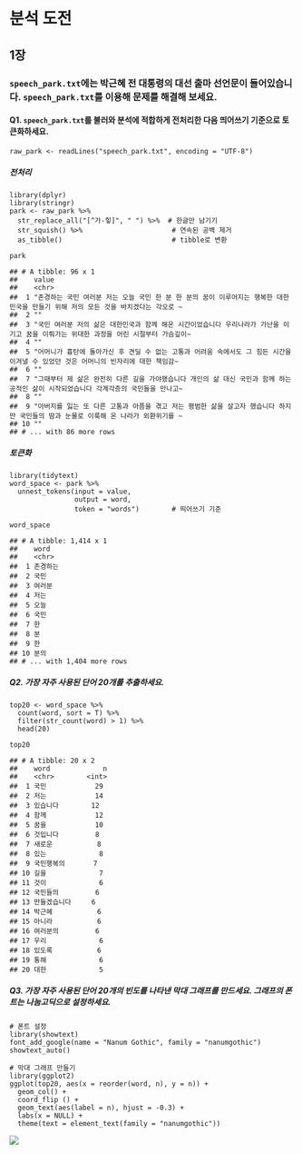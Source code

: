 분석 도전
================

1장
---

### `speech_park.txt`에는 박근혜 전 대통령의 대선 출마 선언문이 들어있습니다. `speech_park.txt`를 이용해 문제를 해결해 보세요.

#### Q1. `speech_park.txt`를 불러와 분석에 적합하게 전처리한 다음 띄어쓰기 기준으로 토큰화하세요.

    raw_park <- readLines("speech_park.txt", encoding = "UTF-8")

##### 전처리

    library(dplyr)
    library(stringr)
    park <- raw_park %>%
      str_replace_all("[^가-힣]", " ") %>%  # 한글만 남기기
      str_squish() %>%                      # 연속된 공백 제거
      as_tibble()                           # tibble로 변환

    park

    ## # A tibble: 96 x 1
    ##    value                                                                        
    ##    <chr>                                                                        
    ##  1 "존경하는 국민 여러분 저는 오늘 국민 한 분 한 분의 꿈이 이루어지는 행복한 대한민국을 만들기 위해 저의 모든 것을 바치겠다는 각오로 ~
    ##  2 ""                                                                           
    ##  3 "국민 여러분 저의 삶은 대한민국과 함께 해온 시간이었습니다 우리나라가 가난을 이기고 꿈을 이뤄가는 위대한 과정을 어린 시절부터 가슴깊이~
    ##  4 ""                                                                           
    ##  5 "어머니가 흉탄에 돌아가신 후 견딜 수 없는 고통과 어려움 속에서도 그 힘든 시간을 이겨낼 수 있었던 것은 어머니의 빈자리에 대한 책임감~
    ##  6 ""                                                                           
    ##  7 "그때부터 제 삶은 완전히 다른 길을 가야했습니다 개인의 삶 대신 국민과 함께 하는 공적인 삶이 시작되었습니다 각계각층의 국민들을 만나고~
    ##  8 ""                                                                           
    ##  9 "아버지를 잃는 또 다른 고통과 아픔을 겪고 저는 평범한 삶을 살고자 했습니다 하지만 국민들의 땀과 눈물로 이룩해 온 나라가 외환위기를 ~
    ## 10 ""                                                                           
    ## # ... with 86 more rows

##### 토큰화

    library(tidytext)
    word_space <- park %>%
      unnest_tokens(input = value,
                    output = word,
                    token = "words")        # 띄어쓰기 기준

    word_space

    ## # A tibble: 1,414 x 1
    ##    word    
    ##    <chr>   
    ##  1 존경하는
    ##  2 국민    
    ##  3 여러분  
    ##  4 저는    
    ##  5 오늘    
    ##  6 국민    
    ##  7 한      
    ##  8 분      
    ##  9 한      
    ## 10 분의    
    ## # ... with 1,404 more rows

##### Q2. 가장 자주 사용된 단어 20개를 추출하세요.

    top20 <- word_space %>%
      count(word, sort = T) %>%
      filter(str_count(word) > 1) %>%
      head(20)

    top20

    ## # A tibble: 20 x 2
    ##    word             n
    ##    <chr>        <int>
    ##  1 국민            29
    ##  2 저는            14
    ##  3 있습니다        12
    ##  4 함께            12
    ##  5 꿈을            10
    ##  6 것입니다         8
    ##  7 새로운           8
    ##  8 있는             8
    ##  9 국민행복의       7
    ## 10 길을             7
    ## 11 것이             6
    ## 12 국민들의         6
    ## 13 만들겠습니다     6
    ## 14 박근혜           6
    ## 15 아니라           6
    ## 16 여러분의         6
    ## 17 우리             6
    ## 18 있도록           6
    ## 19 통해             6
    ## 20 대한             5

##### Q3. 가장 자주 사용된 단어 20개의 빈도를 나타낸 막대 그래프를 만드세요. 그래프의 폰트는 나눔고딕으로 설정하세요.

    # 폰트 설정
    library(showtext)
    font_add_google(name = "Nanum Gothic", family = "nanumgothic")
    showtext_auto()

    # 막대 그래프 만들기
    library(ggplot2)
    ggplot(top20, aes(x = reorder(word, n), y = n)) +
      geom_col() +
      coord_flip () +
      geom_text(aes(label = n), hjust = -0.3) +
      labs(x = NULL) +
      theme(text = element_text(family = "nanumgothic"))

![](Quiz_files/figure-gfm/unnamed-chunk-7-1.png)<!-- -->

<!-- # 2장 -->
<!-- #### 박근혜 전 대통령의 대선 출마 선언문이 들어있는 `speech_park.txt`를 이용해 문제를 해결해 보세요. -->
<!-- ##### Q1. `speech_park.txt`를 불러와 분석에 적합하게 전처리한 다음 연설문에서 명사를 추출하세요. -->
<!-- ```{r eval=F} -->
<!-- raw_park <- readLines("speech_park.txt", encoding = "UTF-8") -->
<!-- ``` -->
<!-- ```{r echo=F} -->
<!-- raw_park <- readLines(here("files/speech_park.txt"), encoding = "UTF-8") -->
<!-- ``` -->
<!-- ```{r} -->
<!-- # 전처리 -->
<!-- library(dplyr) -->
<!-- library(stringr) -->
<!-- park <- raw_park %>% -->
<!--   str_replace_all("[^가-힣]", " ") %>%  # 한글만 남기기 -->
<!--   str_squish() %>%                      # 연속된 공백 제거 -->
<!--   as_tibble()                           # tibble로 변환 -->
<!-- park -->
<!-- # 명사 기준 토큰화 -->
<!-- library(tidytext) -->
<!-- library(KoNLP) -->
<!-- word_noun <- park %>% -->
<!--   unnest_tokens(input = value, -->
<!--                 output = word, -->
<!--                 token = extractNoun) -->
<!-- word_noun -->
<!-- ``` -->
<!-- ##### Q2. 가장 자주 사용된 단어 20개를 추출하세요. -->
<!-- ```{r} -->
<!-- top20 <- word_noun %>% -->
<!--   count(word, sort = T) %>% -->
<!--   filter(str_count(word) > 1) %>% -->
<!--   head(20) -->
<!-- top20 -->
<!-- ``` -->
<!-- ##### Q3. 가장 자주 사용된 단어 20개의 빈도를 나타낸 막대 그래프를 만드세요. -->
<!-- ```{r} -->
<!-- library(ggplot2) -->
<!-- ggplot(top20, aes(x = reorder(word, n), y = n)) + -->
<!--   geom_col() + -->
<!--   coord_flip () + -->
<!--   geom_text(aes(label = n), hjust = -0.3) + -->
<!--   labs(x = NULL) -->
<!-- ``` -->
<!-- ##### Q4. 전처리하지 않은 연설문에서 연속된 공백을 제거하고 tibble 구조로 변환한 다음 문장 기준으로 토큰화하세요. -->
<!-- ```{r} -->
<!-- sentences_park <- raw_park %>% -->
<!--   str_squish() %>%                    # 연속된 공백 제거 -->
<!--   as_tibble() %>%                     # tibble로 변환 -->
<!--   unnest_tokens(input = value, -->
<!--                 output = sentence, -->
<!--                 token = "sentences") -->
<!-- sentences_park -->
<!-- ``` -->
<!-- ##### Q5. 연설문에서 `"경제"`가 사용된 문장을 출력하세요. -->
<!-- ```{r} -->
<!-- sentences_park %>% -->
<!--   filter(str_detect(sentence, "경제")) -->
<!-- ``` -->
<!-- # 3장 -->
<!-- 역대 대통령의 대선 출마 선언문을 담은 `speeches_presidents.csv`를 이용해 문제를 해결해 보세요. -->
<!-- Q1.1 다음 코드를 실행해 `speeches_presidents.csv`를 불러온 다음 이명박 전 대통령과 노무현 전 대통령의 연설문을 추출하고 분석에 적합하게 전처리하세요. -->
<!-- ```{r eval=F, echo=T} -->
<!-- install.packages("readr") -->
<!-- library(readr) -->
<!-- raw_speeches <- read_csv("speeches_presidents.csv") -->
<!-- ``` -->
<!-- ```{r echo=F} -->
<!-- library(readr) -->
<!-- raw_speeches <- read_csv(here("files/speeches_presidents.csv")) -->
<!-- ``` -->
<!-- - [꿀팁] `read_csv()`는 데이터를 다루기 편한 tibble 구조로 만들어 주고 데이터를 불러오는 속도도 `read.csv()`보다 빠릅니다. -->
<!-- ```{r} -->
<!-- library(dplyr) -->
<!-- library(stringr) -->
<!-- speeches <- raw_speeches %>% -->
<!--   filter(president %in% c("이명박", "노무현")) %>% -->
<!--   mutate(value = str_replace_all(value, "[^가-힣]", " "), -->
<!--          value = str_squish(value)) -->
<!-- speeches -->
<!-- ``` -->
<!-- Q1.2 연설문에서 명사를 추출한 다음 연설문별 단어 빈도를 구하세요. -->
<!-- ```{r} -->
<!-- # 명사 추출 -->
<!-- library(tidytext) -->
<!-- library(KoNLP) -->
<!-- speeches <- speeches %>% -->
<!--   unnest_tokens(input = value, -->
<!--                 output = word, -->
<!--                 token = extractNoun) -->
<!-- speeches -->
<!-- # 연설문별 단어 빈도 구하기 -->
<!-- frequency <- speeches %>% -->
<!--   count(president, word) %>% -->
<!--   filter(str_count(word) > 1) -->
<!-- frequency -->
<!-- ``` -->
<!-- Q1.3 로그 오즈비를 이용해 두 연설문에서 상대적으로 중요한 단어를 10개씩 추출하세요. -->
<!-- ```{r} -->
<!-- # long form을 wide form으로 변환 -->
<!-- library(tidyr) -->
<!-- frequency_wide <- frequency %>% -->
<!--   pivot_wider(names_from = president,     # 변수명으로 만들 값 -->
<!--               values_from = n,            # 변수에 채워 넣을 값 -->
<!--               values_fill = list(n = 0))  # 결측치 0으로 변환 -->
<!-- frequency_wide -->
<!-- # 로그 오즈비 구하기 -->
<!-- frequency_wide <- frequency_wide %>% -->
<!--   mutate(log_odds_ratio = log(((이명박 + 1) / (sum(이명박 + 1))) / -->
<!--                               ((노무현 + 1) / (sum(노무현 + 1))))) -->
<!-- frequency_wide -->
<!-- # 상대적으로 중요한 단어 추출 -->
<!-- top10 <- frequency_wide %>% -->
<!--   group_by(president = ifelse(log_odds_ratio > 0, "lee", "roh")) %>% -->
<!--   slice_max(abs(log_odds_ratio), n = 10, with_ties = F) -->
<!-- top10 -->
<!-- ``` -->
<!-- Q1.4 두 연설문에서 상대적으로 중요한 단어를 나타낸 막대 그래프를 만드세요. -->
<!-- ```{r} -->
<!-- library(ggplot2) -->
<!-- ggplot(top10, aes(x = reorder(word, log_odds_ratio), -->
<!--                   y = log_odds_ratio, -->
<!--                   fill = president)) + -->
<!--   geom_col() + -->
<!--   coord_flip () + -->
<!--   labs(x = NULL) -->
<!-- ``` -->
<!-- <br> -->
<!-- <br> -->
<!-- 역대 대통령의 취임사를 담은 `inaugural_address.csv`를 이용해 문제를 해결해 보세요. -->
<!-- Q2.1 다음 코드를 실행해 `inaugural_address.csv`를 불러와 분석에 적합하게 전처리한 다음 연설문에서 명사를 추출하세요. -->
<!-- ```{r echo=T} -->
<!-- raw_speeches <- read_csv("inaugural_address.csv") -->
<!-- ``` -->
<!-- ```{r echo=F} -->
<!-- library(readr) -->
<!-- raw_speeches <- read_csv(here("files/inaugural_address.csv")) -->
<!-- ``` -->
<!-- ```{r} -->
<!-- # 기본적인 전처리 -->
<!-- library(dplyr) -->
<!-- library(stringr) -->
<!-- speeches <- raw_speeches %>% -->
<!--   mutate(value = str_replace_all(value, "[^가-힣]", " "), -->
<!--          value = str_squish(value)) -->
<!-- speeches -->
<!-- # 명사 기준 토큰화 -->
<!-- library(tidytext) -->
<!-- library(KoNLP) -->
<!-- speeches <- speeches %>% -->
<!--   unnest_tokens(input = value, -->
<!--                 output = word, -->
<!--                 token = extractNoun) -->
<!-- speeches -->
<!-- ``` -->
<!-- - [꿀팁] 문재인 대통령의 취임사 출처: bit.ly/easytext_34 -->
<!-- - [꿀팁] 이명박, 박근혜, 노무현 전 대통령의 취임사 출처: bit.ly/easytext_35 -->
<!-- Q2.2 TF-IDF를 이용해 각 연설문에서 상대적으로 중요한 단어를 10개씩 추출하세요. -->
<!-- ```{r} -->
<!-- # 단어 빈도 구하기 -->
<!-- frequecy <- speeches %>% -->
<!--   count(president, word) %>% -->
<!--   filter(str_count(word) > 1) -->
<!-- frequecy -->
<!-- # TF-IDF 구하기 -->
<!-- frequecy <- frequecy %>% -->
<!--   bind_tf_idf(term = word,           # 단어 -->
<!--               document = president,  # 텍스트 구분 변수 -->
<!--               n = n) %>%             # 단어 빈도 -->
<!--   arrange(-tf_idf) -->
<!-- frequecy -->
<!-- # 상대적으로 중요한 단어 추출 -->
<!-- top10 <- frequecy %>% -->
<!--   group_by(president) %>% -->
<!--   slice_max(tf_idf, n = 10, with_ties = F) -->
<!-- top10 -->
<!-- ``` -->
<!-- Q2.3 각 연설문에서 상대적으로 중요한 단어를 나타낸 막대 그래프를 만드세요. -->
<!-- ```{r} -->
<!-- library(ggplot2) -->
<!-- ggplot(top10, aes(x = reorder_within(word, tf_idf, president), -->
<!--                   y = tf_idf, -->
<!--                   fill = president)) + -->
<!--   geom_col(show.legend = F) + -->
<!--   coord_flip () + -->
<!--   facet_wrap(~ president, scales = "free", ncol = 2) + -->
<!--   scale_x_reordered() + -->
<!--   labs(x = NULL) -->
<!-- ``` -->
<!-- # 4장 -->
<!-- `"news_comment_BTS.csv"`에는 2020년 9월 21일 방탄소년단이 '빌보드 핫 100 차트' 1위에 오른 소식을 다룬 기사에 달린 댓글이 들어있습니다. `"news_comment_BTS.csv"`를 이용해 문제를 해결해 보세요. -->
<!-- Q1. `"news_comment_BTS.csv"`를 불러온 다음 행 번호를 나타낸 변수를 추가하고 분석에 적합하게 전처리하세요. -->
<!-- ```{r eval=F} -->
<!-- # 기사 댓글 불러오기 -->
<!-- library(readr) -->
<!-- library(dplyr) -->
<!-- raw_news_comment <- read_csv("news_comment_BTS.csv") -->
<!-- glimpse(raw_news_comment) -->
<!-- ``` -->
<!-- ```{r echo=F} -->
<!-- library(readr) -->
<!-- library(dplyr) -->
<!-- raw_news_comment <- read_csv(here::here("files/news_comment_BTS.csv")) -->
<!-- glimpse(raw_news_comment) -->
<!-- ``` -->
<!-- ```{r} -->
<!-- # 전처리 -->
<!-- library(stringr) -->
<!-- library(textclean) -->
<!-- news_comment <- raw_news_comment %>% -->
<!--   mutate(id = row_number(), -->
<!--          reply = str_squish(replace_html(reply))) -->
<!-- news_comment %>% -->
<!--   select(id, reply) -->
<!-- ``` -->
<!-- Q2. 댓글을 띄어쓰기 기준으로 토큰화하고 감정 사전을 이용해 댓글의 감정 점수를 구하세요. -->
<!-- ```{r} -->
<!-- # 토큰화 -->
<!-- library(tidytext) -->
<!-- library(KoNLP) -->
<!-- word_comment <- news_comment %>% -->
<!--   unnest_tokens(input = reply, -->
<!--                 output = word, -->
<!--                 token = "words",  # 띄어쓰기 기준 -->
<!--                 drop = F)         # 원문 유지 -->
<!-- word_comment %>% -->
<!--   select(word) -->
<!-- ``` -->
<!-- ```{r eval=F} -->
<!-- # 감정 사전 불러오기 -->
<!-- dic <- read_csv("knu_sentiment_lexicon.csv") -->
<!-- ``` -->
<!-- ```{r echo=F} -->
<!-- # 감정 사전 불러오기 -->
<!-- dic <- read_csv(here("files/knu_sentiment_lexicon.csv")) -->
<!-- ``` -->
<!-- ```{r} -->
<!-- # 단어에 감정 점수 부여 -->
<!-- word_comment <- word_comment %>% -->
<!--   left_join(dic, by = "word") %>% -->
<!--   mutate(polarity = ifelse(is.na(polarity), 0, polarity)) -->
<!-- word_comment %>% -->
<!--   select(word, polarity) %>% -->
<!--   arrange(-polarity) -->
<!-- # 댓글별로 단어의 감정 점수 합산 -->
<!-- score_comment <- word_comment %>% -->
<!--   group_by(id, reply) %>% -->
<!--   summarise(score = sum(polarity)) %>% -->
<!--   ungroup() -->
<!-- score_comment %>% -->
<!--   select(score, reply) %>% -->
<!--   arrange(-score) -->
<!-- ``` -->
<!-- Q3. 감정 범주별 댓글 빈도를 나타낸 막대 그래프를 만드세요. -->
<!-- ```{r} -->
<!-- # 감정 범주 변수 생성 -->
<!-- score_comment <- score_comment %>% -->
<!--   mutate(sentiment = ifelse(score >=  1, "pos", -->
<!--                      ifelse(score <= -1, "neg", "neu"))) -->
<!-- score_comment %>% -->
<!--   select(sentiment, reply) -->
<!-- # 감정 범주 빈도 구하기 -->
<!-- frequency_score <- score_comment %>% -->
<!--   count(sentiment) -->
<!-- frequency_score -->
<!-- # 막대 그래프 만들기 -->
<!-- library(ggplot2) -->
<!-- ggplot(frequency_score, aes(x = sentiment, y = n, fill = sentiment)) + -->
<!--   geom_col() + -->
<!--   geom_text(aes(label = n), vjust = -0.3) -->
<!-- ``` -->
<!-- Q4. 댓글을 띄어쓰기 기준으로 토큰화한 다음 감정 범주별 단어 빈도를 구하세요. -->
<!-- ```{r} -->
<!-- # 토큰화 -->
<!-- comment <- score_comment %>% -->
<!--   unnest_tokens(input = reply, -->
<!--                 output = word, -->
<!--                 token = "words", -->
<!--                 drop = F) -->
<!-- # 감정 범주별 단어 빈도 구하기 -->
<!-- frequency_word <- comment %>% -->
<!--   count(sentiment, word, sort = T) -->
<!-- frequency_word -->
<!-- ``` -->
<!-- Q5. 로그 오즈비를 이용해 긍정 댓글과 부정 댓글에 상대적으로 자주 사용된 단어를 10개씩 추출하세요. -->
<!-- ```{r} -->
<!-- # long form을 wide form으로 변환 -->
<!-- library(tidyr) -->
<!-- comment_wide <- frequency_word %>% -->
<!--   filter(sentiment != "neu") %>% -->
<!--   pivot_wider(names_from = sentiment, -->
<!--               values_from = n, -->
<!--               values_fill = list(n = 0)) -->
<!-- comment_wide -->
<!-- # 로그 오즈비 구하기 -->
<!-- comment_wide <- comment_wide %>% -->
<!--   mutate(log_odds_ratio = log(((pos + 1) / (sum(pos + 1))) / -->
<!--                               ((neg + 1) / (sum(neg + 1))))) -->
<!-- comment_wide -->
<!-- # 긍정, 부정 댓글에 상대적으로 자주 사용된 단어 추출 -->
<!-- top10 <- comment_wide %>% -->
<!--   group_by(sentiment = ifelse(log_odds_ratio > 0, "pos", "neg")) %>% -->
<!--   slice_max(abs(log_odds_ratio), n = 10) -->
<!-- top10 -->
<!-- ``` -->
<!-- Q6. 긍정 댓글과 부정 댓글에 상대적으로 자주 사용된 단어를 나타낸 막대 그래프를 만드세요. -->
<!-- ```{r} -->
<!-- ggplot(top10, aes(x = reorder(word, log_odds_ratio), -->
<!--                       y = log_odds_ratio, -->
<!--                       fill = sentiment)) + -->
<!--   geom_col() + -->
<!--   coord_flip() + -->
<!--   labs(x = NULL) -->
<!-- ``` -->
<!-- Q7. 'Q3'에서 만든 데이터를 이용해 '긍정 댓글에 가장 자주 사용된 단어'를 언급한 댓글을 감정 점수가 높은 순으로 출력하세요. -->
<!-- ```{r} -->
<!-- score_comment %>% -->
<!--   filter(str_detect(reply, "자랑스럽다")) %>% -->
<!--   select(reply) %>% -->
<!--   arrange(-score) -->
<!-- ``` -->
<!-- Q8. 'Q3'에서 만든 데이터를 이용해 '부정 댓글에 가장 자주 사용된 단어'를 언급한 댓글을 감정 점수가 낮은 순으로 출력하세요. -->
<!-- ```{r} -->
<!-- score_comment %>% -->
<!--   filter(str_detect(reply, "국내")) %>% -->
<!--   select(reply) %>% -->
<!--   arrange(score) -->
<!-- ``` -->
<!-- # 5장 -->
<!-- `"news_comment_BTS.csv"`에는 2020년 9월 21일 방탄소년단이 '빌보드 핫 100 차트' 1위에 오른 소식을 다룬 기사에 달린 댓글이 들어있습니다. `"news_comment_BTS.csv"`를 이용해 문제를 해결해 보세요. -->
<!-- Q1. `"news_comment_BTS.csv"`를 불러온 다음 행 번호를 나타낸 변수를 추가하고 분석에 적합하게 전처리하세요. -->
<!-- ```{r eval=F} -->
<!-- # 기사 댓글 불러오기 -->
<!-- library(readr) -->
<!-- library(dplyr) -->
<!-- raw_news_comment <- read_csv("news_comment_BTS.csv") -->
<!-- glimpse(raw_news_comment) -->
<!-- ``` -->
<!-- ```{r echo=F} -->
<!-- library(readr) -->
<!-- library(dplyr) -->
<!-- raw_news_comment <- read_csv(here::here("files/news_comment_BTS")) -->
<!-- glimpse(raw_news_comment) -->
<!-- ``` -->
<!-- ```{r} -->
<!-- # 전처리 -->
<!-- library(stringr) -->
<!-- library(textclean) -->
<!-- news_comment <- raw_news_comment %>%  -->
<!--   select(reply) %>%  -->
<!--   mutate(id = row_number(), -->
<!--          reply = str_replace_all(reply, "[^가-힣]", " "),  -->
<!--          reply = str_squish(reply)) -->
<!-- news_comment %>% -->
<!--   select(id, reply) -->
<!-- ``` -->
<!-- Q2. 댓글에서 명사, 동사, 형용사를 추출하고 ‘/로 시작하는 모든 문자’를 ‘다’로 바꾸세요. -->
<!-- ```{r eval=F} -->
<!-- # 품사 기준 토큰화 -->
<!-- library(tidytext)  -->
<!-- library(KoNLP)  -->
<!-- comment_pos <- news_comment %>%  -->
<!--   unnest_tokens(input = reply,  -->
<!--                 output = word,  -->
<!--                 token = SimplePos22,  -->
<!--                 drop = F) -->
<!-- ``` -->
<!-- ```{r echo=F} -->
<!-- # saveRDS(comment_pos, here::here("files_etc/comment_BTS_pos.rds"), compress = F) -->
<!-- library(tidytext)  -->
<!-- library(KoNLP) -->
<!-- comment_pos <- readRDS(here::here("files_etc/comment_BTS_pos.rds")) -->
<!-- ``` -->
<!-- ```{r} -->
<!-- # 한 행이 한 품사를 구성하도록 분리 -->
<!-- library(tidyr) -->
<!-- comment_pos <- comment_pos %>%  -->
<!--   separate_rows(word, sep = "[+]")  -->
<!-- comment_pos %>%   -->
<!--   select(word, reply) -->
<!-- # 명사, 동사, 형용사 추출 -->
<!-- comment <- comment_pos %>% -->
<!--   separate_rows(word, sep = "[+]") %>% -->
<!--   filter(str_detect(word, "/n|/pv|/pa")) %>% -->
<!--   mutate(word = ifelse(str_detect(word, "/pv|/pa"), -->
<!--                        str_replace(word, "/.*$", "다"), -->
<!--                        str_remove(word, "/.*$"))) %>% -->
<!--   filter(str_count(word) >= 2) %>% -->
<!--   arrange(id) -->
<!-- comment %>%  -->
<!--   select(word, reply) -->
<!-- ``` -->
<!-- Q3. 다음 코드를 이용해 유의어를 통일한 다음 한 댓글이 하나의 행이 되도록 단어를 결합하세요. -->
<!-- ```{r echo=T} -->
<!-- # 유의어 통일하기 -->
<!-- comment <- comment %>%   -->
<!--   mutate(word = case_when(str_detect(word, "축하") ~ "축하",  -->
<!--                           str_detect(word, "방탄") ~ "자랑", -->
<!--                           str_detect(word, "대단") ~ "대단", -->
<!--                           str_detect(word, "자랑") ~ "자랑", -->
<!--                           T ~ word)) -->
<!-- ``` -->
<!-- <br>  -->
<!-- ```{r} -->
<!-- # 단어를 댓글별 한 행으로 결합 -->
<!-- line_comment <- comment %>% -->
<!--   group_by(id) %>% -->
<!--   summarise(sentence = paste(word, collapse = " ")) -->
<!-- line_comment -->
<!-- ``` -->
<!-- Q4. 댓글을 바이그램으로 토큰화한 다음 바이그램 단어쌍을 분리하세요.  -->
<!-- ```{r} -->
<!-- # 바이그램 토큰화 -->
<!-- bigram_comment <- line_comment %>% -->
<!--   unnest_tokens(input = sentence, -->
<!--                 output = bigram, -->
<!--                 token = "ngrams", -->
<!--                 n = 2) -->
<!-- bigram_comment -->
<!-- # 바이그램 단어쌍 분리 -->
<!-- bigram_seprated <- bigram_comment %>% -->
<!--   separate(bigram, c("word1", "word2"), sep = " ") -->
<!-- bigram_seprated -->
<!-- ``` -->
<!-- Q5. 단어쌍 빈도를 구한 다음 네트워크 그래프 데이터를 만드세요.  -->
<!-- - 난수를 고정한 다음 네트워크 그래프 데이터를 만드세요. -->
<!-- - 빈도가 3 이상인 단어쌍만 사용하세요. -->
<!-- - 연결 중심성과 커뮤니티를 나타낸 변수를 추가하세요. -->
<!-- ```{r} -->
<!-- # 단어쌍 빈도 구하기 -->
<!-- pair_bigram <- bigram_seprated %>% -->
<!--   count(word1, word2, sort = T) %>% -->
<!--   na.omit() -->
<!-- pair_bigram -->
<!-- # 네트워크 그래프 데이터 만들기 -->
<!-- library(tidygraph) -->
<!-- set.seed(1234) -->
<!-- graph_bigram <- pair_bigram %>% -->
<!--   filter(n >= 3) %>% -->
<!--   as_tbl_graph(directed = F) %>% -->
<!--   mutate(centrality = centrality_degree(), -->
<!--          group = as.factor(group_infomap())) -->
<!-- graph_bigram -->
<!-- ``` -->
<!-- Q6. 바이그램을 이용해 네트워크 그래프를 만드세요. -->
<!-- - 난수를 고정한 다음 네트워크 그래프를 만드세요. -->
<!-- - 레이아웃을 `"fr"`로 설정하세요. -->
<!-- - 연결 중심성에 따라 노드 크기를 정하고, 커뮤니티별로 노드 색깔이 다르게 설정하세요. -->
<!-- - 노드의 범례를 삭제하세요. -->
<!-- - 텍스트가 노드 밖에 표시되게 설정하고, 텍스트의 크기를 5로 설정하세요. -->
<!-- ```{r} -->
<!-- library(ggraph) -->
<!-- set.seed(1234) -->
<!-- ggraph(graph_bigram, layout = "fr") +  -->
<!--   geom_edge_link() + -->
<!--   geom_node_point(aes(size = centrality, -->
<!--                       color = group), -->
<!--                   show.legend = F) + -->
<!--   geom_node_text(aes(label = name), -->
<!--                  repel = T, -->
<!--                  size = 5) + -->
<!--   theme_graph() -->
<!-- ``` -->
<!-- ```{r} -->
<!-- # 그래프 꾸미기 -->
<!-- set.seed(1234) -->
<!-- ggraph(graph_bigram, layout = "fr") +         # 레이아웃 -->
<!--   geom_edge_link(color = "gray50",            # 엣지 색깔 -->
<!--                  alpha = 0.5) +               # 엣지 명암 -->
<!--   geom_node_point(aes(size = centrality,      # 노드 크기 -->
<!--                       color = group),         # 노드 색깔 -->
<!--                   show.legend = F) +          # 범례 삭제 -->
<!--   scale_size(range = c(4, 8)) +               # 노드 크기 범위 -->
<!--   geom_node_text(aes(label = name),           # 텍스트 표시 -->
<!--                  repel = T,                   # 노드밖 표시 -->
<!--                  size = 5) +                  # 텍스트 크기 -->
<!--   theme_graph()                               # 배경 삭제 -->
<!-- ``` -->
<!-- # 6장 -->
<!-- `speeches_roh.csv`에는 노무현 전 대통령의 연설문 780개가 들어있습니다. `speeches_roh.csv`를 이용해 문제를 해결해 보세요. -->
<!-- Q1. `speeches_roh.csv`를 불러온 다음 연설문이 들어있는 `content`를 문장 기준으로 토큰화하세요. -->
<!-- ```{r eval=F} -->
<!-- # 연설문 불러오기 -->
<!-- library(readr) -->
<!-- speeches_raw <- read_csv("speeches_roh.csv") -->
<!-- ``` -->
<!-- ```{r echo=F} -->
<!-- library(readr) -->
<!-- speeches_raw <- read_csv(here::here("files/speeches_roh.csv")) -->
<!-- ``` -->
<!-- ```{r} -->
<!-- # 문장 기준 토큰화 -->
<!-- library(dplyr) -->
<!-- library(tidytext) -->
<!-- speeches <- speeches_raw %>% -->
<!--   unnest_tokens(input = content, -->
<!--                 output = sentence, -->
<!--                 token = "sentences", -->
<!--                 drop = F) -->
<!-- ``` -->
<!-- - [꿀팁] `KoNLP` 패키지의 함수는 토큰화할 텍스트가 너무 길면 오류가 발생합니다. 텍스트를 문장 기준으로 토큰화하고 나서 다시 명사 기준으로 토큰화하면 이런 문제를 피할 수 있습니다. -->
<!-- - [꿀팁] 노무현 전 대통령의 연설문 출처: bit.ly/easytext_35 -->
<!-- Q2. 문장을 분석에 적합하게 전처리한 다음 명사를 추출하세요. -->
<!-- - [꿀팁] 컴퓨터 성능에 따라 명사를 추출하는 데 시간이 오래 걸릴 수 있습니다. -->
<!-- ```{r} -->
<!-- # 전처리 -->
<!-- library(stringr) -->
<!-- speeches <- speeches %>% -->
<!--   mutate(sentence = str_replace_all(sentence, "[^가-힣]", " "), -->
<!--          sentence = str_squish(sentence)) -->
<!-- ``` -->
<!-- ```{r eval=FALSE} -->
<!-- # 명사 추출 -->
<!-- library(tidytext) -->
<!-- library(KoNLP) -->
<!-- library(stringr) -->
<!-- nouns_speeches <- speeches %>% -->
<!--   unnest_tokens(input = sentence, -->
<!--                 output = word, -->
<!--                 token = extractNoun, -->
<!--                 drop = F) %>% -->
<!--   filter(str_count(word) > 1) -->
<!-- ``` -->
<!-- ```{r echo=F} -->
<!-- library(tidytext) -->
<!-- library(KoNLP) -->
<!-- library(stringr) -->
<!-- # saveRDS(nouns_speeches, here::here("files_etc/nouns_speeches_roh.rds"), compress = F) -->
<!-- nouns_speeches <- readRDS(here::here("files_etc/nouns_speeches_roh.rds")) -->
<!-- ``` -->
<!-- Q3. 연설문 내 중복 단어를 제거하고 빈도가 100회 이하인 단어를 추출하세요. -->
<!-- ```{r} -->
<!-- # 연설문 내 중복 단어 제거 -->
<!-- nouns_speeches <- nouns_speeches %>% -->
<!--   group_by(id) %>% -->
<!--   distinct(word, .keep_all = T) %>% -->
<!--   ungroup() -->
<!-- # 단어 빈도 100회 이하 단어 추출 -->
<!-- nouns_speeches <- nouns_speeches %>% -->
<!--   add_count(word) %>% -->
<!--   filter(n <= 100) %>% -->
<!--   select(-n) -->
<!-- ``` -->
<!-- Q4. 추출한 단어에서 다음의 불용어를 제거하세요. -->
<!-- ```{r include=F} -->
<!-- knitr::opts_chunk$set(echo = T, eval = T, warning = F, message = F) -->
<!-- library(here) -->
<!-- ``` -->
<!-- ```{r eval=T, echo=T} -->
<!-- stopword <- c("들이", "하다", "하게", "하면", "해서", "이번", "하네", -->
<!--               "해요", "이것", "니들", "하기", "하지", "한거", "해주", -->
<!--               "그것", "어디", "여기", "까지", "이거", "하신", "만큼") -->
<!-- ``` -->
<!-- <br> -->
<!-- ```{r} -->
<!-- nouns_speeches <- nouns_speeches %>% -->
<!--   filter(!word %in% stopword) -->
<!-- ``` -->
<!-- Q5. 연설문별 단어 빈도를 구한 다음 DTM을 만드세요. -->
<!-- ```{r } -->
<!-- # 연설문별 단어 빈도 구하기 -->
<!-- count_word_doc <- nouns_speeches %>% -->
<!--   count(id, word, sort = T) -->
<!-- # DTM 만들기 -->
<!-- dtm_comment <- count_word_doc %>% -->
<!--   cast_dtm(document = id, term = word, value = n) -->
<!-- ``` -->
<!-- Q6. 토픽 수를 2~20개로 바꿔가며 LDA 모델을 만든 다음 최적 토픽 수를 구하세요. -->
<!-- ```{r eval=F} -->
<!-- # 토픽 수 바꿔가며 LDA 모델 만들기 -->
<!-- library(ldatuning) -->
<!-- models <- FindTopicsNumber(dtm = dtm_comment, -->
<!--                            topics = 2:20, -->
<!--                            return_models = T, -->
<!--                            control = list(seed = 1234)) -->
<!-- ``` -->
<!-- ```{r echo=F} -->
<!-- library(ldatuning) -->
<!-- # saveRDS(models, here::here("files_etc/models_roh.rds"), compress = F) -->
<!-- models <- readRDS(here::here("files_etc/models_roh.rds")) -->
<!-- ``` -->
<!-- ```{r} -->
<!-- # 최적 토픽 수 구하기 -->
<!-- FindTopicsNumber_plot(models) -->
<!-- ``` -->
<!-- Q7. 토픽 수가 9개인 LDA 모델을 추출하세요. -->
<!-- ```{r} -->
<!-- lda_model <- models %>% -->
<!--   filter (topics == 9) %>% -->
<!--   pull(LDA_model) %>% -->
<!--  .[[1]] -->
<!-- ``` -->
<!-- Q8. LDA 모델의 beta를 이용해 각 토픽에 등장할 확률이 높은 상위 10개 단어를 추출한 다음 토픽별 주요 단어를 나타낸 막대 그래프를 만드세요. -->
<!-- ```{r} -->
<!-- # beta 추출 -->
<!-- term_topic <- tidy(lda_model, matrix = "beta") -->
<!-- # 토픽별 beta 상위 단어 추출 -->
<!-- top_term_topic <- term_topic %>% -->
<!--   group_by(topic) %>% -->
<!--   slice_max(beta, n = 10) -->
<!-- # 막대 그래프 만들기 -->
<!-- library(ggplot2) -->
<!-- ggplot(top_term_topic, -->
<!--        aes(x = reorder_within(term, beta, topic), -->
<!--            y = beta, -->
<!--            fill = factor(topic))) + -->
<!--   geom_col(show.legend = F) + -->
<!--   facet_wrap(~ topic, scales = "free", ncol = 3) + -->
<!--   coord_flip () + -->
<!--   scale_x_reordered() + -->
<!--   labs(x = NULL) -->
<!-- ``` -->
<!-- Q9. LDA 모델의 gamma를 이용해 연설문 원문을 확률이 가장 높은 토픽으로 분류하세요. -->
<!-- ```{r} -->
<!-- # gamma 추출 -->
<!-- doc_topic <- tidy(lda_model, matrix = "gamma") -->
<!-- # 문서별로 확률이 가장 높은 토픽 추출 -->
<!-- doc_class <- doc_topic %>% -->
<!--   group_by(document) %>% -->
<!--   slice_max(gamma, n = 1) -->
<!-- # 변수 타입 통일 -->
<!-- doc_class$document <- as.integer(doc_class$document) -->
<!-- # 연설문 원문에 확률이 가장 높은 토픽 번호 부여 -->
<!-- speeches_topic <- speeches_raw %>% -->
<!--   left_join(doc_class, by = c("id" = "document")) -->
<!-- ``` -->
<!-- Q10. 토픽별 문서 수를 출력하세요. -->
<!-- ```{r} -->
<!-- speeches_topic %>% -->
<!--   count(topic) -->
<!-- ``` -->
<!-- Q11. 문서가 가장 많은 토픽의 연설문을 gamma가 높은 순으로 출력하고 내용이 비슷한지 살펴보세요. -->
<!-- ```{r} -->
<!-- speeches_topic %>% -->
<!--   filter(topic == 9) %>% -->
<!--   arrange(-gamma) %>% -->
<!--   select(content) -->
<!-- ``` -->
